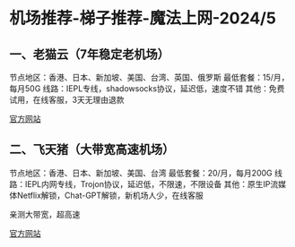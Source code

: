 # 机场推荐-梯子推荐-魔法上网-2024/5

## 一、老猫云（7年稳定老机场）

节点地区：香港、日本、新加坡、美国、台湾、英国、俄罗斯
最低套餐：15/月，每月50G
线路：IEPL专线，shadowsocks协议，延迟低，速度不错
其他：免费试用，在线客服，3天无理由退款

[官方网站](https://laomao.biz/?path=register&code=zTjmRwqk)


## 二、飞天猪（大带宽高速机场）

节点地区：香港、日本、新加坡、美国、台湾
最低套餐：20/月，每月200G
线路：IEPL内网专线，Trojon协议，延迟低，不限速，不限设备
其他：原生IP流媒体Netflix解锁，Chat-GPT解锁，新机场人少，在线客服

亲测大带宽，超高速

[官方网站](https://ftzcc01.fliggycloud.pro/#/register?code=S9jZqY2O)
